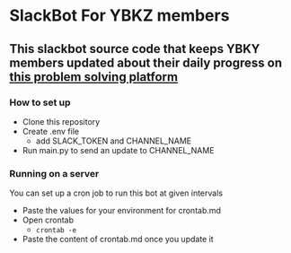 # SlackBot For YBKZ members

## This slackbot source code that keeps YBKY members updated about their daily progress on [this problem solving platform](https://binarysearch.com)

### How to set up

- Clone this repository
- Create .env file
  - add SLACK_TOKEN and CHANNEL_NAME
- Run main.py to send an update to CHANNEL_NAME

### Running on a server

You can set up a cron job to run this bot at given intervals

- Paste the values for your environment for crontab.md
- Open crontab
  - `crontab -e`
- Paste the content of crontab.md once you update it
